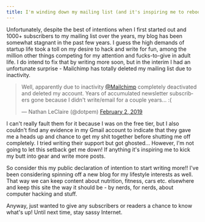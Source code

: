 ```yaml
---
title: I'm winding down my mailing list (and it's inspiring me to reboot the site)
---
```

Unfortunately, despite the best of intentions when I first started out and 1000+ subscribers to my mailing list over the years, my blog has been somewhat stagnant in the past few years. I guess the high demands of startup life took a toll on my desire to hack and write for fun, among the million other things competing for my attention and fucks-to-give in adult life. I do intend to fix that by writing more soon, but in the interim I had an unfortunate surprise - Mailchimp has totally deleted my mailing list due to inactivity.

<blockquote class="twitter-tweet" data-lang="en"><p lang="en" dir="ltr">Well, apparently due to inactivity <a href="https://twitter.com/Mailchimp?ref_src=twsrc%5Etfw">@Mailchimp</a> completely deactivated and deleted my account. Years of accumulated newsletter subscribers gone because I didn&#39;t write/email for a couple years... :(</p>&mdash; Nathan LeClaire (@dotpem) <a href="https://twitter.com/dotpem/status/1091531414686683136?ref_src=twsrc%5Etfw">February 2, 2019</a></blockquote>

<script async src="https://platform.twitter.com/widgets.js" charset="utf-8"></script>

I can't really fault them for it because I was on the free tier, but I also couldn't find any evidence in my Gmail account to indicate that they gave me a heads up and chance to get my shit together before shutting me off completely. I tried writing their support but got ghosted... However, I'm not going to let this setback get me down! If anything it's inspiring me to kick my butt into gear and write more posts.



So consider this my public declaration of intention to start writing more!! I've been considering spinning off a new blog for my lifestyle interests as well. That way we can keep content about nutrition, fitness, cars etc. elsewhere and keep this site the way it should be - by nerds, for nerds, about computer hacking and stuff.



Anyway, just wanted to give any subscribers or readers a chance to know what's up! Until next time, stay sassy Internet.
